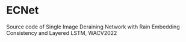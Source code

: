 # ECNet

Source code of Single Image Deraining Network with Rain Embedding Consistency and Layered LSTM, WACV2022
